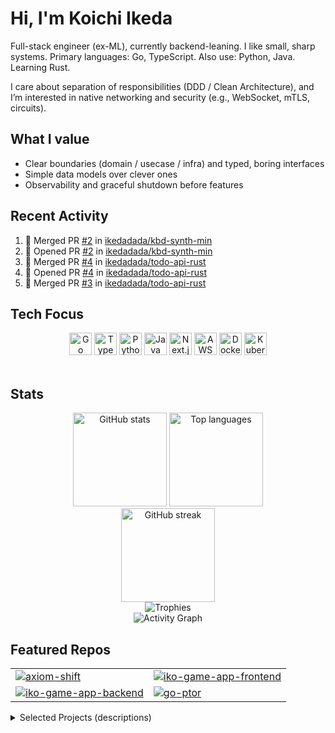 # Hi, I'm Koichi Ikeda

Full-stack engineer (ex-ML), currently backend-leaning. I like small, sharp systems.
Primary languages: Go, TypeScript. Also use: Python, Java. Learning Rust.

I care about separation of responsibilities (DDD / Clean Architecture),
and I’m interested in native networking and security (e.g., WebSocket, mTLS, circuits).

## What I value
- Clear boundaries (domain / usecase / infra) and typed, boring interfaces
- Simple data models over clever ones
- Observability and graceful shutdown before features

## Recent Activity
<!--START_SECTION:activity-->
1. 🎉 Merged PR [#2](https://github.com//ikedadada/kbd-synth-min/pull/2) in [ikedadada/kbd-synth-min](https://github.com//ikedadada/kbd-synth-min)
2. 💪 Opened PR [#2](https://github.com//ikedadada/kbd-synth-min/pull/2) in [ikedadada/kbd-synth-min](https://github.com//ikedadada/kbd-synth-min)
3. 🎉 Merged PR [#4](https://github.com//ikedadada/todo-api-rust/pull/4) in [ikedadada/todo-api-rust](https://github.com//ikedadada/todo-api-rust)
4. 💪 Opened PR [#4](https://github.com//ikedadada/todo-api-rust/pull/4) in [ikedadada/todo-api-rust](https://github.com//ikedadada/todo-api-rust)
5. 🎉 Merged PR [#3](https://github.com//ikedadada/todo-api-rust/pull/3) in [ikedadada/todo-api-rust](https://github.com//ikedadada/todo-api-rust)
<!--END_SECTION:activity-->


## Tech Focus

<div align="center">
  <img src="https://cdn.jsdelivr.net/gh/devicons/devicon/icons/go/go-original.svg" height="36" alt="Go"/>
  <img src="https://cdn.jsdelivr.net/gh/devicons/devicon/icons/typescript/typescript-original.svg" height="36" alt="TypeScript"/>
  <img src="https://cdn.jsdelivr.net/gh/devicons/devicon/icons/python/python-original.svg" height="36" alt="Python"/>
  <img src="https://cdn.jsdelivr.net/gh/devicons/devicon/icons/java/java-original.svg" height="36" alt="Java"/>
  <img src="https://cdn.jsdelivr.net/gh/devicons/devicon/icons/nextjs/nextjs-original.svg" height="36" alt="Next.js"/>
  <img src="https://cdn.jsdelivr.net/gh/devicons/devicon/icons/amazonwebservices/amazonwebservices-original-wordmark.svg" height="36" alt="AWS"/>
  <img src="https://cdn.jsdelivr.net/gh/devicons/devicon/icons/docker/docker-original.svg" height="36" alt="Docker"/>
  <img src="https://cdn.jsdelivr.net/gh/devicons/devicon/icons/kubernetes/kubernetes-plain.svg" height="36" alt="Kubernetes"/>
</div>

<br/>

## Stats

<div align="center">
  <img src="https://github-readme-stats.vercel.app/api?username=ikedadada&show_icons=true&theme=tokyonight&hide_title=true&rank_icon=github" height="150" alt="GitHub stats"/>
  <img src="https://github-readme-stats.vercel.app/api/top-langs/?username=ikedadada&layout=compact&theme=tokyonight&langs_count=8" height="150" alt="Top languages"/>
</div>

<div align="center">
  <img src="https://streak-stats.demolab.com?user=ikedadada&theme=tokyonight&hide_border=false" height="150" alt="GitHub streak"/>
</div>

<div align="center">
  <img src="https://github-profile-trophy.vercel.app/?username=ikedadada&theme=onedark&no-frame=true&no-bg=true&column=6" alt="Trophies"/>
</div>

<div align="center">
  <img src="https://github-readme-activity-graph.vercel.app/graph?username=ikedadada&theme=github-compact&radius=8" alt="Activity Graph"/>
</div>

## Featured Repos

<table>
  <tr>
    <td><a href="https://github.com/ikedadada/axiom-shift"><img src="https://github-readme-stats.vercel.app/api/pin/?username=ikedadada&repo=axiom-shift&theme=tokyonight" alt="axiom-shift"/></a></td>
    <td><a href="https://github.com/ikedadada/iko-game-app-frontend"><img src="https://github-readme-stats.vercel.app/api/pin/?username=ikedadada&repo=iko-game-app-frontend&theme=tokyonight" alt="iko-game-app-frontend"/></a></td>
  </tr>
  <tr>
    <td><a href="https://github.com/ikedadada/iko-game-app-backend"><img src="https://github-readme-stats.vercel.app/api/pin/?username=ikedadada&repo=iko-game-app-backend&theme=tokyonight" alt="iko-game-app-backend"/></a></td>
    <td><a href="https://github.com/ikedadada/go-ptor"><img src="https://github-readme-stats.vercel.app/api/pin/?username=ikedadada&repo=go-ptor&theme=tokyonight" alt="go-ptor"/></a></td>
  </tr>
</table>

<details>
  <summary>Selected Projects (descriptions)</summary>

- **Axiom Shift** — PvE strategy prototype aiming for a “new run, new rules” experience:
  the ruleset changes on each launch. Go + Ebiten; domain/usecase/ui kept separate.  

  - https://github.com/ikedadada/axiom-shift

- **molecule-playground** — SPA app using React Router to avoid complex Next.js upgrade paths;
  additionally experimented with in-browser 3D rendering.

  - https://github.com/ikedadada/molecule-playground
  - https://ikedadada.github.io/molecule-playground

- **iko-game-app-frontend** — Next.js (TypeScript) frontend for a browser online game,
  using WebSocket-based real-time communication.  

  - https://github.com/ikedadada/iko-game-app-frontend

- **iko-game-app-backend** — TypeScript backend for the same game:
  WebSocket endpoints + simple state management; containerized.  

  - https://github.com/ikedadada/iko-game-app-backend

- **go-ptor** — WIP pseudo-Tor (pTor) in Go; exploring circuit building and multi-hop routing.

  - https://github.com/ikedadada/go-ptor

</details>
